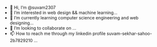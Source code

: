 - 👋 Hi, I’m @suvam2307
- 👀 I’m interested in web design && machine learning...
- 🌱 I’m currently learning computer science engineering and web designing...
- 💞️ I’m looking to collaborate on ...
- 📫 How to reach me through my linkedin profile suvam-sekhar-sahoo-2b7829210 ...

<!---
suvam2307/suvam2307 is a ✨ special ✨ repository because its `README.md` (this file) appears on your GitHub profile.
You can click the Preview link to take a look at your changes.
--->
